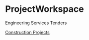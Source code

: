 # ProjectWorkspace

Engineering Services Tenders

[Construction Projects]

[Construction Projects]: ./Construction
